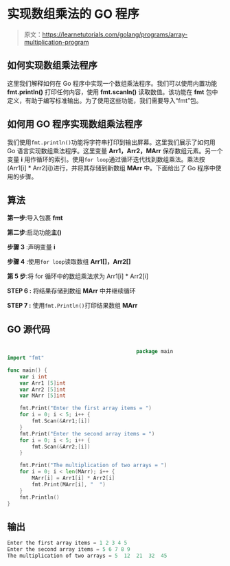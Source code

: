 # 实现数组乘法的 GO 程序

> 原文：<https://learnetutorials.com/golang/programs/array-multiplication-program>

## 如何实现数组乘法程序

这里我们解释如何在 Go 程序中实现一个数组乘法程序。我们可以使用内置功能 **fmt.println()** 打印任何内容，使用 **fmt.scanln()** 读取数值。该功能在 **fmt** 包中定义，有助于编写标准输出。为了使用这些功能，我们需要导入“fmt”包。

## 如何用 GO 程序实现数组乘法程序

我们使用`fmt.println()`功能将字符串打印到输出屏幕。这里我们展示了如何用 Go 语言实现数组乘法程序。这里变量 **Arr1，Arr2，MArr** 保存数组元素。另一个变量 **i** 用作循环的索引。使用`for loop`通过循环迭代找到数组乘法。乘法按(Arr1[i] * Arr2[i])进行，并将其存储到新数组 **MArr** 中。下面给出了 Go 程序中使用的步骤。

## 算法

**第一步**:导入包裹 **fmt**

**第二步**:启动功能**主()**

**步骤 3** :声明变量 **i**

**步骤 4** :使用`for loop`读取数组 **Arr1[]，Arr2[]**

**第 5 步**:将 for 循环中的数组乘法求为 Arr1[i] * Arr2[i]

****STEP 6** :** 将结果存储到数组 **MArr** 中并继续循环

****STEP 7** :** 使用`fmt.Println()`打印结果数组 **MArr**

## GO 源代码

```go

                                          package main
import "fmt"

func main() {
    var i int
    var Arr1 [5]int
    var Arr2 [5]int
    var MArr [5]int

    fmt.Print("Enter the first array items = ")
    for i = 0; i < 5; i++ {
        fmt.Scan(&Arr1;[i])
    }
    fmt.Print("Enter the second array items = ")
    for i = 0; i < 5; i++ {
        fmt.Scan(&Arr2;[i])
    }

    fmt.Print("The multiplication of two arrays = ")
    for i = 0; i < len(MArr); i++ {
        MArr[i] = Arr1[i] * Arr2[i]
        fmt.Print(MArr[i], "  ")
    }
    fmt.Println()
}

```

## 输出

```go
Enter the first array items = 1 2 3 4 5
Enter the second array items = 5 6 7 8 9
The multiplication of two arrays = 5  12  21  32  45 
```